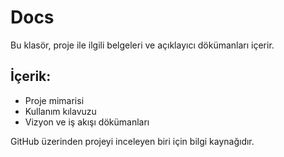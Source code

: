 # Docs

Bu klasör, proje ile ilgili belgeleri ve açıklayıcı dökümanları içerir.

## İçerik:
- Proje mimarisi
- Kullanım kılavuzu
- Vizyon ve iş akışı dökümanları

GitHub üzerinden projeyi inceleyen biri için bilgi kaynağıdır.
